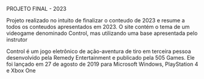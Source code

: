 PROJETO FINAL - 2023

  Projeto realizado no intuito de finalizar o conteudo de 2023 e resume a todos os conteudos apresentados em 2023. 
  O site contém o tema de um videogame denominado Control, mas utilizando uma base apresentada pelo instrutor

  Control é um jogo eletrônico de ação-aventura de tiro em terceira pessoa desenvolvido pela Remedy Entertainment e publicado pela 505 Games. 
  Ele foi lançado em 27 de agosto de 2019 para Microsoft Windows, PlayStation 4 e Xbox One
  
